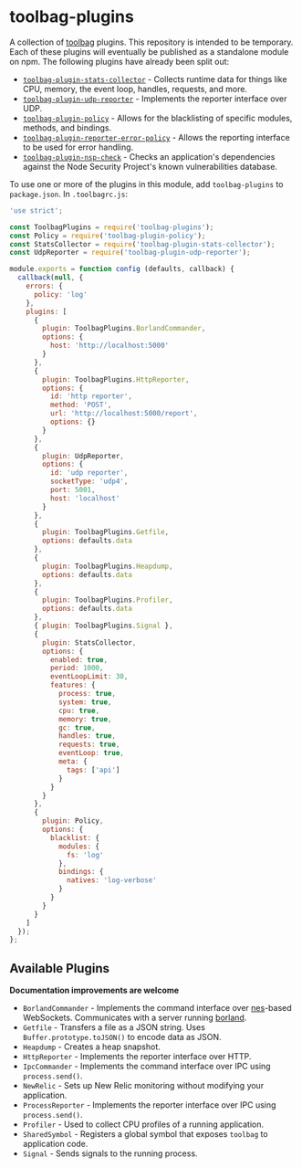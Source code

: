 # toolbag-plugins

A collection of [toolbag](https://github.com/continuationlabs/toolbag) plugins. This repository is intended to be temporary. Each of these plugins will eventually be published as a standalone module on npm. The following plugins have already been split out:

* [`toolbag-plugin-stats-collector`](https://github.com/continuationlabs/toolbag-plugin-stats-collector) - Collects runtime data for things like CPU, memory, the event loop, handles, requests, and more.
* [`toolbag-plugin-udp-reporter`](https://github.com/continuationlabs/toolbag-plugin-udp-reporter) - Implements the reporter interface over UDP.
* [`toolbag-plugin-policy`](https://github.com/continuationlabs/toolbag-plugin-policy) - Allows for the blacklisting of specific modules, methods, and bindings.
* [`toolbag-plugin-reporter-error-policy`](https://github.com/continuationlabs/toolbag-plugin-reporter-error-policy) - Allows the reporting interface to be used for error handling.
* [`toolbag-plugin-nsp-check`](https://github.com/continuationlabs/toolbag-plugin-nsp-check) - Checks an application's dependencies against the Node Security Project's known vulnerabilities database.


To use one or more of the plugins in this module, add `toolbag-plugins` to `package.json`. In `.toolbagrc.js`:

```javascript
'use strict';

const ToolbagPlugins = require('toolbag-plugins');
const Policy = require('toolbag-plugin-policy');
const StatsCollector = require('toolbag-plugin-stats-collector');
const UdpReporter = require('toolbag-plugin-udp-reporter');

module.exports = function config (defaults, callback) {
  callback(null, {
    errors: {
      policy: 'log'
    },
    plugins: [
      {
        plugin: ToolbagPlugins.BorlandCommander,
        options: {
          host: 'http://localhost:5000'
        }
      },
      {
        plugin: ToolbagPlugins.HttpReporter,
        options: {
          id: 'http reporter',
          method: 'POST',
          url: 'http://localhost:5000/report',
          options: {}
        }
      },
      {
        plugin: UdpReporter,
        options: {
          id: 'udp reporter',
          socketType: 'udp4',
          port: 5001,
          host: 'localhost'
        }
      },
      {
        plugin: ToolbagPlugins.Getfile,
        options: defaults.data
      },
      {
        plugin: ToolbagPlugins.Heapdump,
        options: defaults.data
      },
      {
        plugin: ToolbagPlugins.Profiler,
        options: defaults.data
      },
      { plugin: ToolbagPlugins.Signal },
      {
        plugin: StatsCollector,
        options: {
          enabled: true,
          period: 1000,
          eventLoopLimit: 30,
          features: {
            process: true,
            system: true,
            cpu: true,
            memory: true,
            gc: true,
            handles: true,
            requests: true,
            eventLoop: true,
            meta: {
              tags: ['api']
            }
          }
        }
      },
      {
        plugin: Policy,
        options: {
          blacklist: {
            modules: {
              fs: 'log'
            },
            bindings: {
              natives: 'log-verbose'
            }
          }
        }
      }
    ]
  });
};
```

## Available Plugins

**Documentation improvements are welcome**

* `BorlandCommander` - Implements the command interface over [nes](https://github.com/hapijs/nes)-based WebSockets. Communicates with a server running [borland](https://github.com/continuationlabs/borland).
* `Getfile` - Transfers a file as a JSON string. Uses `Buffer.prototype.toJSON()` to encode data as JSON.
* `Heapdump` - Creates a heap snapshot.
* `HttpReporter` - Implements the reporter interface over HTTP.
* `IpcCommander` - Implements the command interface over IPC using `process.send()`.
* `NewRelic` - Sets up New Relic monitoring without modifying your application.
* `ProcessReporter` - Implements the reporter interface over IPC using `process.send()`.
* `Profiler` - Used to collect CPU profiles of a running application.
* `SharedSymbol` - Registers a global symbol that exposes `toolbag` to application code.
* `Signal` - Sends signals to the running process.
